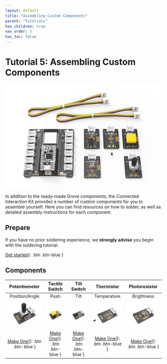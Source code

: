 ```yaml
---
layout: default
title: "Assembling Custom Components"
parent: "Tutorials"
has_children: true
nav_order: 5
has_toc: false
---
```




# Tutorial 5: Assembling Custom Components

![Cover image showing an ItsyBitsy Expander alongside five assembled custom components](assets/tutorial4-cover.jpg)

In addition to the ready-made Grove components, the Connected Interaction Kit provides a number of custom components for you to assemble yourself. Here you can find resources on how to solder, as well as detailed assembly instructions for each component.

## Prepare

If you have no prior soldering experience, we **strongly advise** you begin with the soldering tutorial.

[Get started](soldering){: .btn .btn-blue }

## Components

|                        Potentiometer                         |                    Tactile Switch                    |                         Tilt Switch                         |                        Thermistor                         |                        Photoresistor                         |
| :----------------------------------------------------------: | :--------------------------------------------------: | :---------------------------------------------------------: | :-------------------------------------------------------: | :----------------------------------------------------------: |
|                        Position/Angle                        |                         Push                         |                            Tilt                             |                        Temperature                        |                          Brightness                          |
| ![Custom Potentiometer](assets/tutorial4/components/pot.png) | ![Custom Switch](assets/tutorial4/components/sw.png) | ![Custom Tilt Switch](assets/tutorial4/components/tilt.png) | ![Custom Thermistor](assets/tutorial4/components/tmp.png) | ![Custom Photoresistor](assets/tutorial4/components/photores.png) |
|        [Make One!](potentiometer){: .btn .btn-blue }         |    [Make One!](tactile-switch){: .btn .btn-blue }    |         [Make One!](tilt-switch){: .btn .btn-blue }         |        [Make One!](thermistor){: .btn .btn-blue }         |        [Make One!](photoresistor){: .btn .btn-blue }         |
